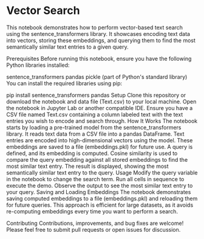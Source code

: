 # Vector Search 
This notebook demonstrates how to perform vector-based text search using the sentence_transformers library. It showcases encoding text data into vectors, storing these embeddings, and querying them to find the most semantically similar text entries to a given query.

Prerequisites
Before running this notebook, ensure you have the following Python libraries installed:

sentence_transformers
pandas
pickle (part of Python's standard library)
You can install the required libraries using pip:

pip install sentence_transformers pandas
Setup
Clone this repository or download the notebook and data file (Text.csv) to your local machine.
Open the notebook in Jupyter Lab or another compatible IDE.
Ensure you have a CSV file named Text.csv containing a column labeled text with the text entries you wish to encode and search through.
How It Works
The notebook starts by loading a pre-trained model from the sentence_transformers library.
It reads text data from a CSV file into a pandas DataFrame.
Text entries are encoded into high-dimensional vectors using the model.
These embeddings are saved to a file (embeddings.pkl) for future use.
A query is defined, and its embedding is computed.
Cosine similarity is used to compare the query embedding against all stored embeddings to find the most similar text entry.
The result is displayed, showing the most semantically similar text entry to the query.
Usage
Modify the query variable in the notebook to change the search term.
Run all cells in sequence to execute the demo.
Observe the output to see the most similar text entry to your query.
Saving and Loading Embeddings
The notebook demonstrates saving computed embeddings to a file (embeddings.pkl) and reloading them for future queries. This approach is efficient for large datasets, as it avoids re-computing embeddings every time you want to perform a search.

Contributing
Contributions, improvements, and bug fixes are welcome! Please feel free to submit pull requests or open issues for discussion.